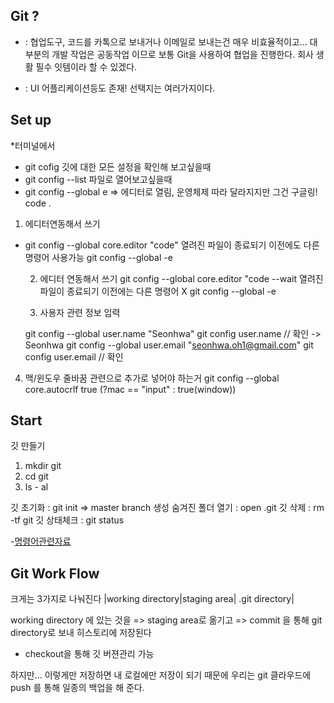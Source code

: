## Git ?

- : 협업도구, 코드를 카톡으로 보내거나 이메일로 보내는건 매우 비효율적이고... 대부분의 개발 작업은 공동작업 이므로
  보통 Git을 사용하여 협업을 진행한다. 회사 생활 필수 잇템이라 할 수 있겠다.

- : UI 어플리케이션등도 존재! 선택지는 여러가지이다.

## Set up

\*터미널에서

- git cofig
  깃에 대한 모든 설정을 확인해 보고싶을때
- git config --list
  파일로 열어보고싶을때
- git config --global e
  => 에디터로 열림, 운영체제 따라 달라지지만 그건 구글링!
  code .

1. 에디터연동해서 쓰기

- git config --global core.editor "code"
  열려진 파일이 종료되기 이전에도 다른 명령어 사용가능
  git config --global -e

  2. 에디터 연동해서 쓰기
     git config --global core.editor "code --wait
     열려진 파일이 종료되기 이전에는 다른 명령어 X
     git config --global -e

  3. 사용자 관련 정보 입력

  git config --global user.name "Seonhwa"
  git config user.name // 확인 -> Seonhwa
  git config --global user.email "seonhwa.oh1@gmail.com"
  git config user.email // 확인

4. 맥/윈도우 줄바꿈 관련으로 추가로 넣어야 하는거
   git config --global core.autocrlf true (?mac == "input" : true(window))

## Start

깃 만들기

1. mkdir git
2. cd git
3. ls - al

깃 초기화 : git init => master branch 생성
숨겨진 폴더 열기 : open .git
깃 삭제 : rm -tf git
깃 상태체크 : git status

-[명령어관련자료](https://git-scm.com/docs)

## Git Work Flow

크게는 3가지로 나눠진다
|working directory|staging area| .git directory|

working directory 에 있는 것을 => staging area로 옮기고 => commit 을 통해 git directory로 보내 히스토리에 저장된다

- checkout을 통해 깃 버젼관리 가능

하지만... 이렇게만 저장하면 내 로컬에만 저장이 되기 때문에 우리는 git 클라우드에 push 를 통해 일종의 백업을 해 준다.
